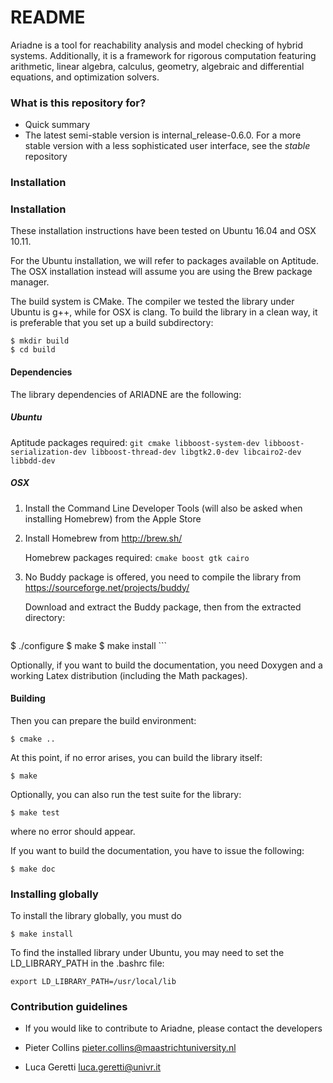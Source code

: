# README #

Ariadne is a tool for reachability analysis and model checking of hybrid systems. Additionally, it is a framework for rigorous computation featuring arithmetic, linear algebra, calculus, geometry, algebraic and differential equations, and optimization solvers.

### What is this repository for? ###

* Quick summary
* The latest semi-stable version is internal_release-0.6.0. For a more stable version with a less sophisticated user interface, see the *stable* repository

### Installation ###

### Installation ###

These installation instructions have been tested on Ubuntu 16.04 and OSX 10.11.

For the Ubuntu installation, we will refer to packages available on Aptitude. The OSX installation instead will assume you are using the Brew package manager.

The build system is CMake. The compiler we tested the library under Ubuntu is g++, while for OSX is clang. To build the library in a clean way, it is preferable that you set up a build subdirectory:

```
$ mkdir build
$ cd build
```

#### Dependencies

The library dependencies of ARIADNE are the following:

##### Ubuntu
Aptitude packages required: `git cmake libboost-system-dev libboost-serialization-dev libboost-thread-dev libgtk2.0-dev libcairo2-dev libbdd-dev`

##### OSX
1. Install the Command Line Developer Tools (will also be asked when installing Homebrew) from the Apple Store

2. Install Homebrew from http://brew.sh/

    Homebrew packages required: `cmake boost gtk cairo`

3. No Buddy package is offered, you need to compile the library from https://sourceforge.net/projects/buddy/

    Download and extract the Buddy package, then from the extracted directory:
    
    ```
$ ./configure
$ make
$ make install
    ```

Optionally, if you want to build the documentation, you need Doxygen and a working Latex distribution (including the Math packages).

#### Building

Then you can prepare the build environment:

```
$ cmake ..
```

At this point, if no error arises, you can build the library itself:

```
$ make
```

Optionally, you can also run the test suite for the library:

```
$ make test
```

where no error should appear.

If you want to build the documentation, you have to issue the following:

```
$ make doc
```

### Installing globally

To install the library globally, you must do
```
$ make install
```

To find the installed library under Ubuntu, you may need to set the LD_LIBRARY_PATH in the .bashrc file:
```
export LD_LIBRARY_PATH=/usr/local/lib
```
### Contribution guidelines ###

* If you would like to contribute to Ariadne, please contact the developers

* Pieter Collins <pieter.collins@maastrichtuniversity.nl>
* Luca Geretti <luca.geretti@univr.it>